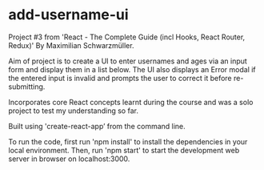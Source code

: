 # add-username-ui
Project #3 from 'React - The Complete Guide (incl Hooks, React Router, Redux)' By Maximilian Schwarzmüller.

Aim of project is to create a UI to enter usernames and ages via an input form and display them in a list below.
The UI also displays an Error modal if the entered input is invalid and prompts the user to correct it before re-submitting.

Incorporates core React concepts learnt during the course and was a solo project to test my understanding so far.

Built using 'create-react-app’ from the command line.

To run the code, first run 'npm install' to install the dependencies in your local environment. Then, run 'npm start' to start the development web server in browser on localhost:3000.
